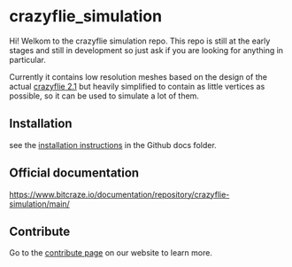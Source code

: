 # crazyflie_simulation

Hi! Welkom to the crazyflie simulation repo. This repo is still at the early stages and still in development so just ask if you are looking for anything in particular.

Currently it contains low resolution meshes based on the design of the actual [crazyflie 2.1](https://www.bitcraze.io/products/crazyflie-2-1/) but heavily simplified to contain as little vertices as possible, so it can be used to simulate a lot of them.


## Installation

see the  [installation instructions](/docs/installing/) in the Github docs folder.

## Official documentation

https://www.bitcraze.io/documentation/repository/crazyflie-simulation/main/

## Contribute

Go to the [contribute page](https://www.bitcraze.io/development/contribute/) on our website to learn more.

